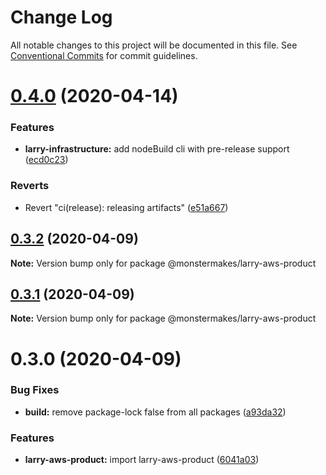 # Change Log

All notable changes to this project will be documented in this file.
See [Conventional Commits](https://conventionalcommits.org) for commit guidelines.

# [0.4.0](https://github.com/@lockenj/larry-aws-product/compare/@monstermakes/larry-aws-product@0.3.2...@monstermakes/larry-aws-product@0.4.0) (2020-04-14)


### Features

* **larry-infrastructure:** add nodeBuild cli with pre-release support ([ecd0c23](https://github.com/@lockenj/larry-aws-product/commit/ecd0c23a6a56e1592cc421c2457f420e351848c5))


### Reverts

* Revert "ci(release): releasing artifacts" ([e51a667](https://github.com/@lockenj/larry-aws-product/commit/e51a667fc8bc57afd1338725472da486025f4edd))





## [0.3.2](https://github.com/@lockenj/larry-aws-product/compare/@monstermakes/larry-aws-product@0.3.1...@monstermakes/larry-aws-product@0.3.2) (2020-04-09)

**Note:** Version bump only for package @monstermakes/larry-aws-product





## [0.3.1](https://github.com/@lockenj/larry-aws-product/compare/@monstermakes/larry-aws-product@0.3.0...@monstermakes/larry-aws-product@0.3.1) (2020-04-09)

**Note:** Version bump only for package @monstermakes/larry-aws-product





# 0.3.0 (2020-04-09)


### Bug Fixes

* **build:** remove package-lock false from all packages ([a93da32](https://github.com/@lockenj/larry-aws-product/commit/a93da32c37446fc03ce20e01a44d71d2f2831e9d))


### Features

* **larry-aws-product:** import larry-aws-product ([6041a03](https://github.com/@lockenj/larry-aws-product/commit/6041a0308a90db1149a7b62ee144e47d35b4c1f9))
